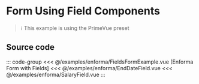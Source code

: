 <script setup>
import FormExample from './enforma/FieldsFormExample.vue'
</script>

# Form Using Field Components

> :information_source: This example is using the PrimeVue preset

<ClientOnly>
    <LiveDemo :component="FormExample"></LiveDemo>
</ClientOnly>

## Source code

::: code-group
<<< @/examples/enforma/FieldsFormExample.vue [Enforma Form with Fields]
<<< @/examples/enforma/EndDateField.vue
<<< @/examples/enforma/SalaryField.vue
:::

